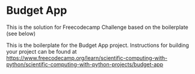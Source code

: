 # Budget App

This is the solution for Freecodecamp Challenge based on the boilerplate (see below)

This is the boilerplate for the Budget App project. Instructions for building your project can be found at https://www.freecodecamp.org/learn/scientific-computing-with-python/scientific-computing-with-python-projects/budget-app

